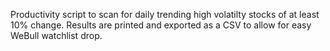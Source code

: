 Productivity script to scan for daily trending high volatilty stocks of at least 10% change. Results are printed and exported as a CSV to allow for easy WeBull watchlist drop.
